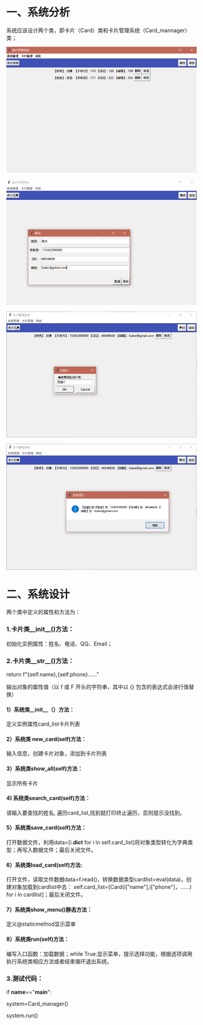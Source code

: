 

# 一、系统分析

  系统应该设计两个类，即卡片（Card）类和卡片管理系统（Card_mannager）类；

![2019-12-14_19-15-12](2019-12-14_19-15-12.png)

![2019-12-14_19-25-16](2019-12-14_19-25-16.png)

![2019-12-14_19-26-09](2019-12-14_19-26-09.png)

![2019-12-14_19-26-23](2019-12-14_19-26-23.png)


# 二、系统设计

两个类中定义的属性和方法为：

###   1.卡片类__init__()方法：

初始化实例属性：姓名、电话、QQ、Email；

###   2.卡片类__str__()方法：

   return f"{self.name},{self.phone}……" 

   输出对象的属性值（以 f 或 F 开头的字符串，其中以 {} 包含的表达式会进行值替换）

#### 1）系统类__init__（）方法：

 定义实例属性card_list卡片列表

#### 2）系统类 new_card(self)方法：

 输入信息，创建卡片对象，添加到卡片列表

#### 3）系统类show_all(self)方法：

  显示所有卡片

#### 4) 系统类search_card(self)方法：

  请输入要查找的姓名, 遍历card_list,找到就打印终止遍历，否则提示没找到。

#### 5）系统类save_card(self)方法：

  打开数据文件，利用data=[i.__dict__ for i in self.card_list]将对象类型转化为字典类型；再写入数据文件；最后关闭文件。

#### 6）系统类load_card(self)方法:

打开文件，读取文件数据data=f.read()，转换数据类型cardlist=eval(data)，创建对象加载到cardlist中去： self.card_list=[Card(i["name"],i["phone"]，……) for i in cardlist]；最后关闭文件。    

#### 7）系统类show_menu()静态方法：

 定义@staticmethod显示菜单

#### 8）系统类run(self)方法：

编写入口函数：加载数据；while True:显示菜单，提示选择功能，根据选项调用执行系统类相应方法或者结束循环退出系统。

### 3.测试代码：

if __name__=="__main__":

  system=Card_manager()

  system.run()